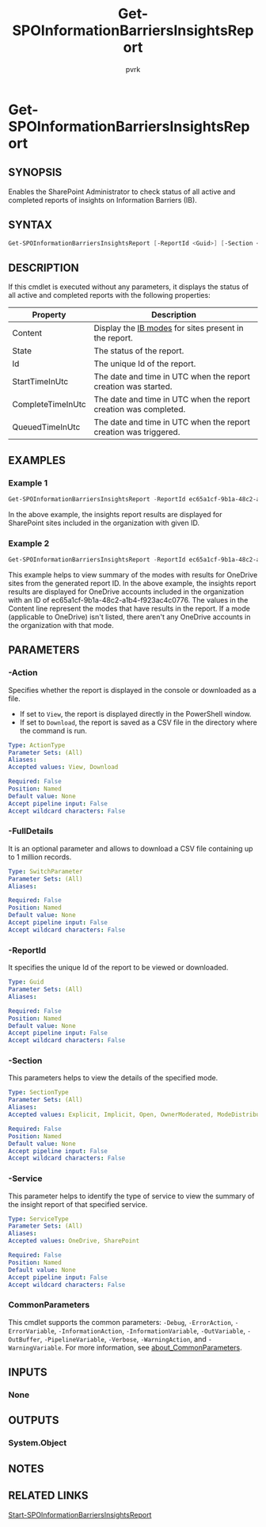 ﻿---
external help file: sharepointonline.xml
Module Name: Microsoft.Online.SharePoint.PowerShell
online version: https://learn.microsoft.com/powershell/module/sharepoint-online/get-spoinformationbarriersinsightsreport
applicable: SharePoint Online
title: Get-SPOInformationBarriersInsightsReport
schema: 2.0.0
author: pvrk
ms.author: pullabhk
manager: 
ms.reviewer:
---

# Get-SPOInformationBarriersInsightsReport

## SYNOPSIS

Enables the SharePoint Administrator to check status of all active and completed reports of insights on Information Barriers (IB).

## SYNTAX

```powershell
Get-SPOInformationBarriersInsightsReport [-ReportId <Guid>] [-Section <SectionType>] [-Action <ActionType>] [-Service <ServiceType>] [-FullDetails] [<CommonParameters>]
```

## DESCRIPTION

If this cmdlet is executed without any parameters, it displays the status of all active and completed reports with the following properties:

|Property  |Description  |
|---------|---------|
|Content     | Display the [IB modes](/purview/information-barriers-insights-report) for sites present in the report.      |
|State     | The status of the report.   |
|Id     | The unique Id of the report.     |
|StartTimeInUtc     |  The date and time in UTC when the report creation was started.       |
|CompleteTimeInUtc     |  The date and time in UTC when the report creation was completed.       |
|QueuedTimeInUtc     |   The date and time in UTC when the report creation was triggered.      |

## EXAMPLES

### Example 1

```powershell
Get-SPOInformationBarriersInsightsReport -ReportId ec65a1cf-9b1a-48c2-a1b4-f923ac4c0776
```

In the above example, the insights report results are displayed for SharePoint sites included in the organization with given ID.

### Example 2

```powershell
Get-SPOInformationBarriersInsightsReport -ReportId ec65a1cf-9b1a-48c2-a1b4-f923ac4c0776 -service OneDrive
```

This example helps to view summary of the modes with results for OneDrive sites from the generated report ID. In the above example, the insights report results are displayed for OneDrive accounts included in the organization with an ID of ec65a1cf-9b1a-48c2-a1b4-f923ac4c0776. The values in the Content line represent the modes that have results in the report. If a mode (applicable to OneDrive) isn't listed, there aren't any OneDrive accounts in the organization with that mode.

## PARAMETERS

### -Action

Specifies whether the report is displayed in the console or downloaded as a file.

- If set to `View`, the report is displayed directly in the PowerShell window.
- If set to `Download`, the report is saved as a CSV file in the directory where the command is run.

```yaml
Type: ActionType
Parameter Sets: (All)
Aliases:
Accepted values: View, Download

Required: False
Position: Named
Default value: None
Accept pipeline input: False
Accept wildcard characters: False
```

### -FullDetails

It is an optional parameter and allows to download a CSV file containing up to 1 million records.

```yaml
Type: SwitchParameter
Parameter Sets: (All)
Aliases:

Required: False
Position: Named
Default value: None
Accept pipeline input: False
Accept wildcard characters: False
```

### -ReportId

It specifies the unique Id of the report to be viewed or downloaded.

```yaml
Type: Guid
Parameter Sets: (All)
Aliases:

Required: False
Position: Named
Default value: None
Accept pipeline input: False
Accept wildcard characters: False
```

### -Section

This parameters helps to view the details of the specified mode.

```yaml
Type: SectionType
Parameter Sets: (All)
Aliases:
Accepted values: Explicit, Implicit, Open, OwnerModerated, ModeDistribution, Mixed

Required: False
Position: Named
Default value: None
Accept pipeline input: False
Accept wildcard characters: False
```

### -Service

This parameter helps to identify the type of service to view the summary of the insight report of that specified service.

```yaml
Type: ServiceType
Parameter Sets: (All)
Aliases:
Accepted values: OneDrive, SharePoint

Required: False
Position: Named
Default value: None
Accept pipeline input: False
Accept wildcard characters: False
```

### CommonParameters

This cmdlet supports the common parameters: `-Debug`, `-ErrorAction`, `-ErrorVariable`, `-InformationAction`, `-InformationVariable`, `-OutVariable`, `-OutBuffer`, `-PipelineVariable`, `-Verbose`, `-WarningAction`, and `-WarningVariable`. For more information, see [about_CommonParameters](http://go.microsoft.com/fwlink/?LinkID=113216).

## INPUTS

### None

## OUTPUTS

### System.Object

## NOTES

## RELATED LINKS

[Start-SPOInformationBarriersInsightsReport](./Start-SPOInformationBarriersInsightsReport.md)
